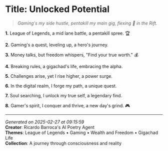 # Title: Unlocked Potential

> *Gaming's my side hustle, pentakill my main gig, flexing 💪 in the Rift.*

**1.** League of Legends, a mid lane battle, a pentakill spree. 🏆


**2.** Gaming's a quest, leveling up, a hero's journey.


**3.** Money talks, but freedom whispers, "Find your true worth." 💰


**4.** Breaking rules, a gigachad's life, embracing the alpha.


**5.** Challenges arise, yet I rise higher, a power surge.


**6.** In the digital realm, I forge my path, a unique quest.


**7.** Soul searching, I unlock my true self, a legendary find.


**8.** Gamer's spirit, I conquer and thrive, a new day's grind. 🎮



---

*Generated on 2025-02-27 at 09:15:59*  
**Creator**: Ricardo Barroca's AI Poetry Agent  
**Themes**: League of Legends • Gaming • Wealth and Freedom • Gigachad Life  
**Collection**: A journey through consciousness and reality